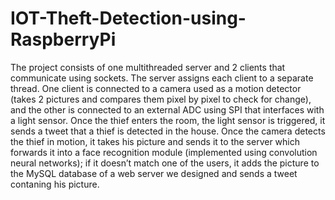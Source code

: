 # IOT-Theft-Detection-using-RaspberryPi

The project consists of one multithreaded server and 2 clients that communicate using sockets. 
The server assigns each client to a separate thread. 
One client is connected to a camera used as a motion detector (takes 2 pictures and compares them pixel by pixel to check for change), 
and the other is connected to an external ADC using SPI that interfaces with a light sensor. 
Once the thief enters the room, the light sensor is triggered, it sends a tweet that a thief is detected in the house. 
Once the camera detects the thief in motion, it takes his picture and sends it to the server which forwards it into a face recognition module (implemented using convolution neural networks); 
if it doesn’t match one of the users, it adds the picture to the MySQL database of a web server we designed and sends a tweet contaning his picture.
